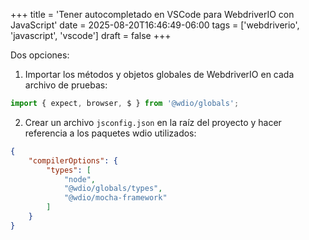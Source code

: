 +++
title = 'Tener autocompletado en VSCode para WebdriverIO con JavaScript'
date = 2025-08-20T16:46:49-06:00
tags = ['webdriverio', 'javascript', 'vscode']
draft = false
+++

Dos opciones:

1. Importar los métodos y objetos globales de WebdriverIO en cada archivo de pruebas:

```js
import { expect, browser, $ } from '@wdio/globals';
```

2. Crear un archivo `jsconfig.json` en la raíz del proyecto y hacer referencia a los paquetes wdio utilizados:

```json
{
    "compilerOptions": {
        "types": [
            "node",
            "@wdio/globals/types",
            "@wdio/mocha-framework"
        ]
    }
}
```
